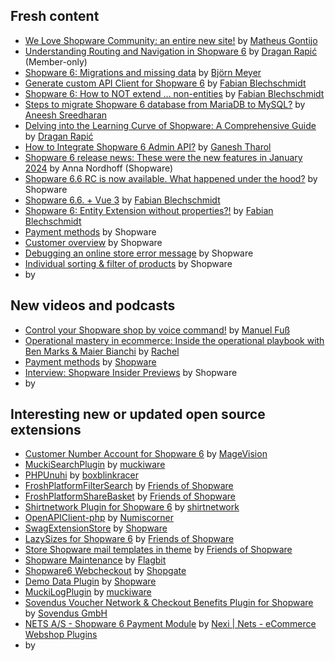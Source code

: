 ## Fresh content

* [We Love Shopware Community: an entire new site!](https://www.weloveshopwarecommunity.com/) by [Matheus Gontijo](https://www.weloveshopwarecommunity.com/interview/matheus-gontijo/community-is-all-about-connecting-people)
* [Understanding Routing and Navigation in Shopware 6](https://levelup.gitconnected.com/understanding-routing-and-navigation-in-shopware-6-082cd775da5e) by [Dragan Rapić](https://medium.com/@drapic88) (Member-only)
* [Shopware 6: Migrations and missing data](https://www.brocksi.net/blog/generate-custom-api-client-for-shopware-6/) by [Björn Meyer](https://www.brocksi.net/page/about/)
* [Generate custom API Client for Shopware 6](https://winkelwagen.de/2024/01/19/shopware-6-migrations-and-missing-data/) by [Fabian Blechschmidt](https://winkelwagen.de/author/fabianblechschmidt/)
* [Shopware 6: How to NOT extend … non-entities](https://winkelwagen.de/2024/01/16/shopware-6-how-to-not-extend-non-entities/) by [Fabian Blechschmidt](https://winkelwagen.de/author/fabianblechschmidt/)
* [Steps to migrate Shopware 6 database from MariaDB to MySQL?](https://www.2hatslogic.com/blog/shopware-6-migrate-database-mariadb-mysql/) by [Aneesh Sreedharan](https://www.2hatslogic.com/author/aneesh/)
* [Delving into the Learning Curve of Shopware: A Comprehensive Guide](https://levelup.gitconnected.com/delving-into-the-learning-curve-of-shopware-a-comprehensive-guide-5fdec5ee7321) by [Dragan Rapić](https://medium.com/@drapic88)
* [How to Integrate Shopware 6 Admin API?](https://www.emizentech.com/blog/integrate-shopware-6-admin-api.html) by [Ganesh Tharol](https://www.emizentech.com/blog/author/ganesh11)
* [Shopware 6 release news: These were the new features in January 2024](https://www.shopware.com/en/news/shopware-6-release-news-january-2024/) by Anna Nordhoff (Shopware)
* [Shopware 6.6 RC is now available. What happened under the hood?](https://www.shopware.com/en/news/shopware-6-6-rc/) by Shopware
* [Shopware 6.6. + Vue 3](https://winkelwagen.de/2024/01/25/shopware-6-6-vue-3/) by [Fabian Blechschmidt](https://winkelwagen.de/author/fabianblechschmidt/)
* [Shopware 6: Entity Extension without properties?!](https://winkelwagen.de/2024/01/23/shopware-6-entity-extension-without-properties/) by [Fabian Blechschmidt](https://winkelwagen.de/author/fabianblechschmidt/)
* [Payment methods](https://www.youtube.com/watch?v=cdfAcaz8Cjo) by Shopware
* [Customer overview](https://www.youtube.com/watch?v=YCl0JP-taJk) by Shopware
* [Debugging an online store error message](https://www.youtube.com/watch?v=fnqxy5g1KJQ) by Shopware
* [Individual sorting & filter of products](https://www.youtube.com/watch?v=Qy88aZBgll4) by Shopware
* []() by []()


## New videos and podcasts

* [Control your Shopware shop by voice command!](https://www.youtube.com/watch?v=pO5HcBgtv10) by [Manuel Fuß](https://www.youtube.com/@ManuelFuss)
* [Operational mastery in ecommerce: Inside the operational playbook with Ben Marks & Maier Bianchi](https://www.ivoox.com/operational-mastery-in-ecommerce-inside-the-operational-playbook-audios-mp3_rf_122811396_1.html) by [Rachel](https://www.ivoox.com/operational-mastery-in-ecommerce-inside-the-operational-playbook-audios-mp3_rf_122811396_1.html)
* [Payment methods](https://www.youtube.com/watch?v=cdfAcaz8Cjo) by [Shopware](https://www.youtube.com/@shopwareknowledge)
* [Interview: Shopware Insider Previews](https://www.youtube.com/watch?v=0mA7tTmJZ0k) by Shopware
* []() by []()


## Interesting new or updated open source extensions

* [Customer Number Account for Shopware 6](https://github.com/magevision/shopware6-customer-number-account) by [MageVision](https://github.com/magevision)
* [MuckiSearchPlugin](https://github.com/muckiware/MuckiSearchPlugin) by [muckiware](https://github.com/muckiware)
* [PHPUnuhi](https://github.com/boxblinkracer/phpunuhi) by [boxblinkracer](https://github.com/boxblinkracer/)
* [FroshPlatformFilterSearch](https://github.com/FriendsOfShopware/FroshPlatformFilterSearch) by [Friends of Shopware](https://github.com/FriendsOfShopware)
* [FroshPlatformShareBasket](https://github.com/FriendsOfShopware/FroshPlatformShareBasket) by [Friends of Shopware](https://github.com/FriendsOfShopware)
* [Shirtnetwork Plugin for Shopware 6](https://github.com/shirtnetwork/shopware-plugin) by [shirtnetwork](https://github.com/shirtnetwork)
* [OpenAPIClient-php](https://github.com/cdma-numiscorner/shopware-admin-api-client) by [Numiscorner](https://github.com/cdma-numiscorner)
* [SwagExtensionStore](https://github.com/shopware/SwagExtensionStore) by [Shopware](https://github.com/shopware)
* [LazySizes for Shopware 6](https://github.com/FriendsOfShopware/FroshLazySizes) by [Friends of Shopware](https://github.com/FriendsOfShopware)
* [Store Shopware mail templates in theme](https://github.com/FriendsOfShopware/FroshPlatformTemplateMail) by [Friends of Shopware](https://github.com/FriendsOfShopware)
* [Shopware Maintenance](https://github.com/flagbit/shopware-maintenance) by [Flagbit](https://github.com/flagbit)
* [Shopware6 Webcheckout](https://github.com/shopgate/shopware6-webcheckout) by [Shopgate](https://github.com/shopgate/shopware6-webcheckout)
* [Demo Data Plugin](https://github.com/shopware/SwagPlatformDemoData) by [Shopware](https://github.com/shopware)
* [MuckiLogPlugin](https://github.com/muckiware/MuckiLogPlugin) by [muckiware](https://github.com/muckiware)
* [Sovendus Voucher Network & Checkout Benefits Plugin for Shopware](https://github.com/Sovendus-GmbH/Sovendus-Shopware-Voucher-Network-and-Checkout-Benefits-Plugin) by [Sovendus GmbH](https://github.com/Sovendus-GmbH)
* [NETS A/S - Shopware 6 Payment Module](https://github.com/Nets-eCom/shopware6-easy-checkout) by [Nexi | Nets - eCommerce Webshop Plugins](https://github.com/Nets-eCom)
* []() by []()
